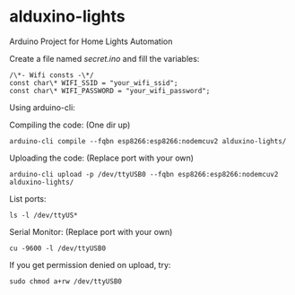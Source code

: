 # alduxino-lights
Arduino Project for Home Lights Automation

Create a file named *_secret_.ino* and fill the variables:

```c_cpp
/\*- Wifi consts -\*/
const char\* WIFI_SSID = "your_wifi_ssid";
const char\* WIFI_PASSWORD = "your_wifi_password";
```

Using arduino-cli:


Compiling the code: (One dir up)
```console
arduino-cli compile --fqbn esp8266:esp8266:nodemcuv2 alduxino-lights/
```

Uploading the code: (Replace port with your own)
```console
arduino-cli upload -p /dev/ttyUSB0 --fqbn esp8266:esp8266:nodemcuv2 alduxino-lights/
```

List ports:
```console
ls -l /dev/ttyUS*
```

Serial Monitor: (Replace port with your own)
```console
cu -9600 -l /dev/ttyUSB0
```

If you get permission denied on upload, try:
```console
sudo chmod a+rw /dev/ttyUSB0
```
